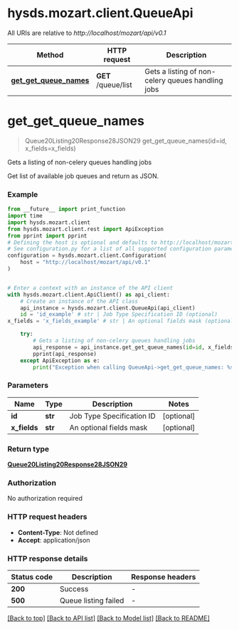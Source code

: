 # hysds.mozart.client.QueueApi

All URIs are relative to *http://localhost/mozart/api/v0.1*

Method | HTTP request | Description
------------- | ------------- | -------------
[**get_get_queue_names**](QueueApi.md#get_get_queue_names) | **GET** /queue/list | Gets a listing of non-celery queues handling jobs


# **get_get_queue_names**
> Queue20Listing20Response28JSON29 get_get_queue_names(id=id, x_fields=x_fields)

Gets a listing of non-celery queues handling jobs

Get list of available job queues and return as JSON.

### Example

```python
from __future__ import print_function
import time
import hysds.mozart.client
from hysds.mozart.client.rest import ApiException
from pprint import pprint
# Defining the host is optional and defaults to http://localhost/mozart/api/v0.1
# See configuration.py for a list of all supported configuration parameters.
configuration = hysds.mozart.client.Configuration(
    host = "http://localhost/mozart/api/v0.1"
)


# Enter a context with an instance of the API client
with hysds.mozart.client.ApiClient() as api_client:
    # Create an instance of the API class
    api_instance = hysds.mozart.client.QueueApi(api_client)
    id = 'id_example' # str | Job Type Specification ID (optional)
x_fields = 'x_fields_example' # str | An optional fields mask (optional)

    try:
        # Gets a listing of non-celery queues handling jobs
        api_response = api_instance.get_get_queue_names(id=id, x_fields=x_fields)
        pprint(api_response)
    except ApiException as e:
        print("Exception when calling QueueApi->get_get_queue_names: %s\n" % e)
```

### Parameters

Name | Type | Description  | Notes
------------- | ------------- | ------------- | -------------
 **id** | **str**| Job Type Specification ID | [optional] 
 **x_fields** | **str**| An optional fields mask | [optional] 

### Return type

[**Queue20Listing20Response28JSON29**](Queue20Listing20Response28JSON29.md)

### Authorization

No authorization required

### HTTP request headers

 - **Content-Type**: Not defined
 - **Accept**: application/json

### HTTP response details
| Status code | Description | Response headers |
|-------------|-------------|------------------|
**200** | Success |  -  |
**500** | Queue listing failed |  -  |

[[Back to top]](#) [[Back to API list]](../README.md#documentation-for-api-endpoints) [[Back to Model list]](../README.md#documentation-for-models) [[Back to README]](../README.md)

